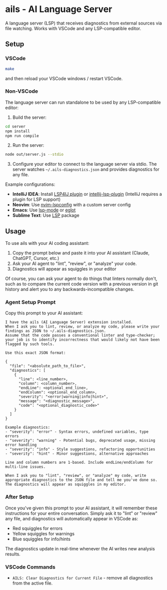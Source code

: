 # ails - AI Language Server

A language server (LSP) that receives diagnostics from external sources via file watching. Works with VSCode and any LSP-compatible editor.

## Setup

### VSCode

```bash
make
```

and then reload your VSCode windows / restart VSCode.

### Non-VSCode

The language server can run standalone to be used by any LSP-compatible editor:

1. Build the server:
```bash
cd server
npm install
npm run compile
```

2. Run the server:
```bash
node out/server.js --stdio
```

3. Configure your editor to connect to the language server via stdio. The server watches `~/.ails-diagnostics.json` and provides diagnostics for any file.

Example configurations:
- **IntelliJ IDEA**: Install [LSP4IJ plugin](https://plugins.jetbrains.com/plugin/23257-lsp4ij) or [intellij-lsp-plugin](https://github.com/lsp4intellij/intellij-lsp-plugin) (IntelliJ requires a plugin for LSP support)
- **Neovim**: Use [nvim-lspconfig](https://github.com/neovim/nvim-lspconfig) with a custom server config
- **Emacs**: Use [lsp-mode](https://github.com/emacs-lsp/lsp-mode) or [eglot](https://github.com/joaotavora/eglot)
- **Sublime Text**: Use [LSP](https://github.com/sublimelsp/LSP) package

## Usage

To use ails with your AI coding assistant:

1. Copy the prompt below and paste it into your AI assistant (Claude, ChatGPT, Cursor, etc.)
2. Ask your AI agent to "lint", "review", or "analyze" your code.
3. Diagnostics will appear as squiggles in your editor

Of course, you can ask your agent to do things that linters normally don't, such as to compare the
current code version with a previous version in git history and alert you to any
backwards-incompatible changes.

### Agent Setup Prompt

Copy this prompt to your AI assistant:

```
I have the ails (AI Language Server) extension installed.
When I ask you to lint, review, or analyze my code, please write your findings as JSON to ~/.ails-diagnostics.json.
Assume that the code passes a conventional linter and type-checker; your job is to identify incorrectness that would likely not have been flagged by such tools.

Use this exact JSON format:

{
  "file": "<absolute_path_to_file>",
  "diagnostics": [
    {
      "line": <line_number>,
      "column": <column_number>,
      "endLine": <optional_end_line>,
      "endColumn": <optional_end_column>,
      "severity": "<error|warning|info|hint>",
      "message": "<diagnostic_message>",
      "code": "<optional_diagnostic_code>"
    }
  ]
}

Example diagnostics:
- "severity": "error" - Syntax errors, undefined variables, type errors
- "severity": "warning" - Potential bugs, deprecated usage, missing error handling
- "severity": "info" - Style suggestions, refactoring opportunities
- "severity": "hint" - Minor suggestions, alternative approaches

Line and column numbers are 1-based. Include endLine/endColumn for multi-line issues.

When I ask you to "lint", "review", or "analyze" my code, write appropriate diagnostics to the JSON file and tell me you've done so. The diagnostics will appear as squiggles in my editor.
```

### After Setup

Once you've given this prompt to your AI assistant, it will remember these instructions for your entire conversation. Simply ask it to "lint" or "review" any file, and diagnostics will automatically appear in VSCode as:
- Red squiggles for errors
- Yellow squiggles for warnings  
- Blue squiggles for info/hints

The diagnostics update in real-time whenever the AI writes new analysis results.

### VSCode Commands

- `AILS: Clear Diagnostics for Current File` - remove all diagnostics from the active file.
